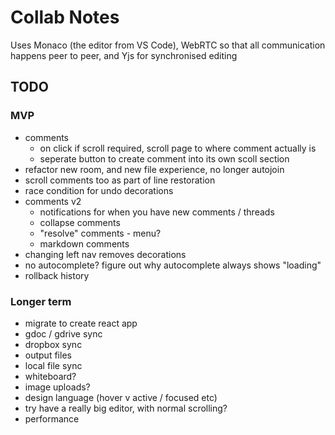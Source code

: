 Collab Notes
============

Uses Monaco (the editor from VS Code), WebRTC so that all communication happens peer to peer, and Yjs for synchronised editing

TODO
----
### MVP
- comments
  - on click if scroll required, scroll page to where comment actually is
  - seperate button to create comment into its own scoll section
- refactor new room, and new file experience, no longer autojoin
- scroll comments too as part of line restoration
- race condition for undo decorations
- comments v2
  - notifications for when you have new comments / threads
  - collapse comments
  - "resolve" comments - menu?
  - markdown comments
- changing left nav removes decorations
- no autocomplete? figure out why autocomplete always shows "loading"
- rollback history

### Longer term
- migrate to create react app
- gdoc / gdrive sync
- dropbox sync
- output files
- local file sync
- whiteboard?
- image uploads?
- design language (hover v active / focused etc)
- try have a really big editor, with normal scrolling?
- performance

